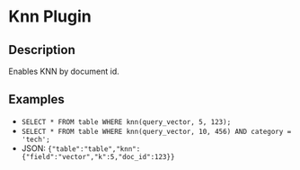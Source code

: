 # Knn Plugin

## Description
Enables KNN by document id.

## Examples
- `SELECT * FROM table WHERE knn(query_vector, 5, 123);`
- `SELECT * FROM table WHERE knn(query_vector, 10, 456) AND category = 'tech';`
- JSON: `{"table":"table","knn":{"field":"vector","k":5,"doc_id":123}}`